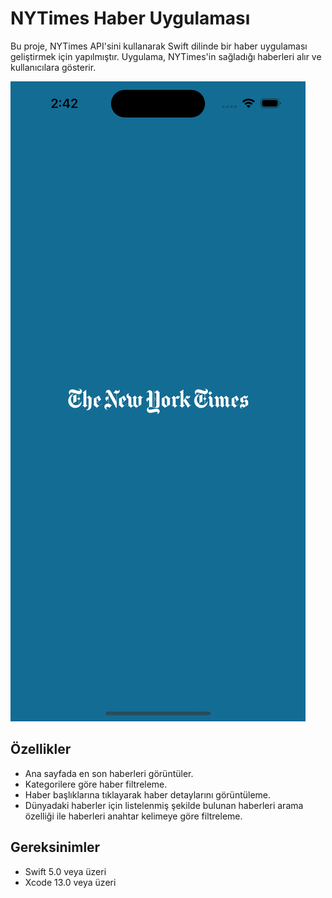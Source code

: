 # NYTimes Haber Uygulaması

Bu proje, NYTimes API'sini kullanarak Swift dilinde bir haber uygulaması geliştirmek için yapılmıştır. Uygulama, NYTimes'in sağladığı haberleri alır ve kullanıcılara gösterir.

![1](Image/1.png)

## Özellikler

- Ana sayfada en son haberleri görüntüler.
- Kategorilere göre haber filtreleme.
- Haber başlıklarına tıklayarak haber detaylarını görüntüleme.
- Dünyadaki haberler için listelenmiş şekilde bulunan haberleri arama özelliği ile haberleri anahtar kelimeye göre filtreleme.

## Gereksinimler

- Swift 5.0 veya üzeri
- Xcode 13.0 veya üzeri
